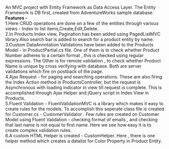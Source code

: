 An MVC project with Entity Framework as Data Access Layer. The Entity Framework is DB first, created from AdventureWorks sample database. 
<br/>**Features -** 
<br/>1.Here CRUD operations are done on a few of the entities through various views - Index to list items,Create,Edit,Delete. 
<br/>2.In Products Index view, Pagination has been added using PagedListMVC library.Also search bar is added to search for a product entity by name.
<br/>3.Custom DataAnnotation Validations have been added to the Products Model  - in ProductPartial.cs file. One of them is to check whether Product Number adheres to a certain format , this is checked using regular expressions. The Other is for remote validation , to check whether Product Name is unique by cross verifying with database. Both are server validations which fire on postback of the page.
<br/>4.Ajax Request - for paging and searching operations. These are also firing the Index Action method in ProductsController, but the request is Asynchronous with loading indicator in view till request is complete. This is accomplished through Ajax Helper and jQuery script in Index View in Products.
<br/>5.Fluent Validation - FluentValidationMVC is a library which makes it easy to create rules for the models. To accomplish this seperate class file is created for Customer.cs - CustomerValidator . Few rules are created on Customer Model using Fluent Validation - checking format of emails , and checking that last name is not equal to first name. Here we see how easy it is to create complex validation rules.
<br/>6.A custom HTML Helper is created - CustomHelper. Here , there is one helper method which creates a datalist for Color Property in Product Entity.
